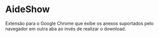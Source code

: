 # AideShow

Extensão para o Google Chrome que exibe os anexos suportados pelo navegador em outra aba ao invés de realizar o download.
